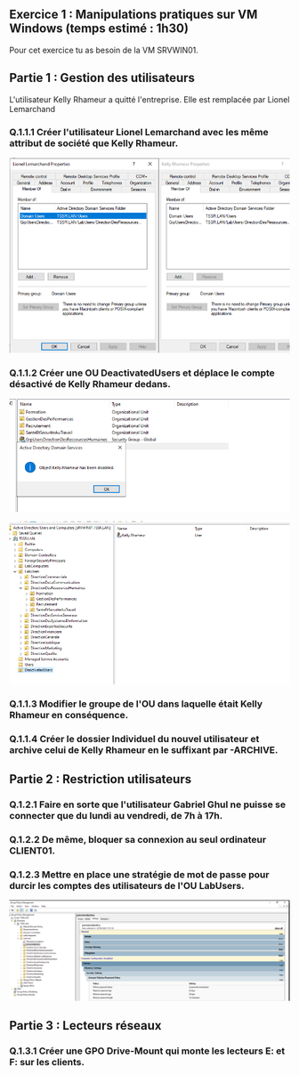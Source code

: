 ## Exercice 1 : Manipulations pratiques sur VM Windows (temps estimé : 1h30)
Pour cet exercice tu as besoin de la VM SRVWIN01.

## Partie 1 : Gestion des utilisateurs
L'utilisateur Kelly Rhameur a quitté l'entreprise.
Elle est remplacée par Lionel Lemarchand

### Q.1.1.1 Créer l'utilisateur Lionel Lemarchand avec les même attribut de société que Kelly Rhameur.

![Q1.1.1.png](Ressources/Q1.1.1.png)

### Q.1.1.2 Créer une OU DeactivatedUsers et déplace le compte désactivé de Kelly Rhameur dedans.

![Q1.1.2.png](Ressources/Q1.1.2.png)

![Q1.1.2b.png](Ressources/Q1.1.2b.png)

### Q.1.1.3 Modifier le groupe de l'OU dans laquelle était Kelly Rhameur en conséquence.

### Q.1.1.4 Créer le dossier Individuel du nouvel utilisateur et archive celui de Kelly Rhameur en le suffixant par -ARCHIVE.

## Partie 2 : Restriction utilisateurs

### Q.1.2.1 Faire en sorte que l'utilisateur Gabriel Ghul ne puisse se connecter que du lundi au vendredi, de 7h à 17h.

### Q.1.2.2 De même, bloquer sa connexion au seul ordinateur CLIENT01.

### Q.1.2.3 Mettre en place une stratégie de mot de passe pour durcir les comptes des utilisateurs de l'OU LabUsers.

![Q1.2.3.png](Ressources/Q1.2.3.png)

## Partie 3 : Lecteurs réseaux

### Q.1.3.1 Créer une GPO Drive-Mount qui monte les lecteurs E: et F: sur les clients.

